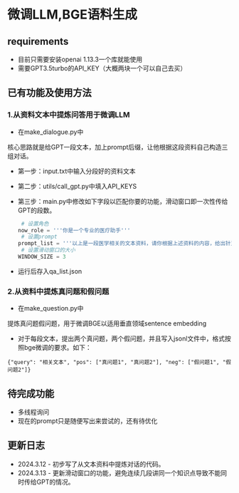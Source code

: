 # 微调LLM,BGE语料生成
## requirements

- 目前只需要安装openai 1.13.3一个库就能使用
- 需要GPT3.5turbo的API_KEY（大概两块一个可以自己去买）

## 已有功能及使用方法

### 1.从资料文本中提炼问答用于微调LLM

- 在make_dialogue.py中

核心思路就是给GPT一段文本，加上prompt后缀，让他根据这段资料自己构造三组对话。

- 第一步：input.txt中输入分段好的资料文本

- 第二步：utils/call_gpt.py中填入API_KEYS

- 第三步：main.py中修改如下字段以匹配你要的功能，滑动窗口即一次性传给GPT的段数。

  ```python
   # 设置角色
  now_role = '''你是一个专业的医疗助手'''
   # 设置prompt
  prompt_list = '''以上是一段医学相关的文本资料，请你根据上述资料的内容，给出针对文本中知识的三对问答，提问和回答请用换行分开，不要有多余输出'''
   # 设置滑动窗口的大小
  WINDOW_SIZE = 3
  ```

- 运行后存入qa_list.json

### 2.从资料中提炼真问题和假问题

- 在make_question.py中

提炼真问题假问题，用于微调BGE以适用垂直领域sentence embedding

- 对于每段文本，提出两个真问题，两个假问题，并且写入jsonl文件中，格式按照bge微调的要求。如下：
```
{"query": "相关文本", "pos": ["真问题1", "真问题2"], "neg": ["假问题1", "假问题2"]}
```
  
## 待完成功能

- 多线程询问
- 现在的prompt只是随便写出来尝试的，还有待优化

## 更新日志
- 2024.3.12 - 初步写了从文本资料中提炼对话的代码。
- 2024.3.13 - 更新滑动窗口的功能，避免连续几段讲同一个知识点导致不能同时传给GPT的情况。
